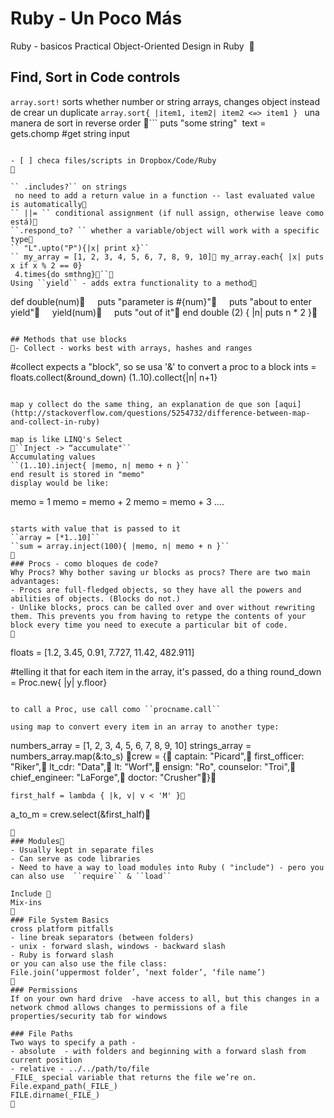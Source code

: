 # Ruby - Un Poco Más
Ruby - basicos
Practical Object-Oriented Design in Ruby 

## Find, Sort in Code controls
``array.sort!`` sorts whether number or string arrays, changes object instead de crear un duplicate
``array.sort{ |item1, item2| item2 <=> item1 } `` una manera de sort in reverse order
``` 
	puts "some string" 
	text = gets.chomp #get string input
```

- [ ] checa files/scripts in Dropbox/Code/Ruby


`` .includes?`` on strings 
 no need to add a return value in a function -- last evaluated value is automatically
`` ||= `` conditional assignment (if null assign, otherwise leave como está)
``.respond_to? `` whether a variable/object will work with a specific type
`` "L".upto("P"){|x| print x}``
`` my_array = [1, 2, 3, 4, 5, 6, 7, 8, 9, 10] my_array.each{ |x| puts x if x % 2 == 0} 
 4.times{do smthng}``
Using ``yield`` - adds extra functionality to a method
```
def double(num)     puts "parameter is #{num}"     puts "about to enter yield"     yield(num)     puts "out of it" end
double (2) { |n| puts n * 2 }
```

## Methods that use blocks 
- Collect - works best with arrays, hashes and ranges
```
#collect expects a "block", so se usa '&' to convert a proc to a block
ints = floats.collect(&round_down)
(1..10).collect{|n| n+1}
```

map y collect do the same thing, an explanation de que son [aqui](http://stackoverflow.com/questions/5254732/difference-between-map-and-collect-in-ruby)

map is like LINQ's Select
``Inject -> “accumulate"``
Accumulating values 
``(1..10).inject{ |memo, n| memo + n }``
end result is stored in "memo"
display would be like:
```
memo = 1
memo = memo + 2
memo = memo + 3
….
```

starts with value that is passed to it 
``array = [*1..10]``
``sum = array.inject(100){ |memo, n| memo + n }``

### Procs - como bloques de code?
Why Procs? Why bother saving ur blocks as procs? There are two main advantages:
- Procs are full-fledged objects, so they have all the powers and abilities of objects. (Blocks do not.)
- Unlike blocks, procs can be called over and over without rewriting them. This prevents you from having to retype the contents of your block every time you need to execute a particular bit of code.


```
floats = [1.2, 3.45, 0.91, 7.727, 11.42, 482.911]

#telling it that for each item in the array, it's passed, do a thing
round_down = Proc.new{ |y| y.floor}
```

to call a Proc, use call como ``procname.call``

using map to convert every item in an array to another type:
```
numbers_array = [1, 2, 3, 4, 5, 6, 7, 8, 9, 10]
strings_array = numbers_array.map(&:to_s)
crew = { captain: "Picard",
 first_officer: "Riker",
  lt_cdr: "Data",
  lt: "Worf",
  ensign: "Ro", 
  counselor: "Troi",
  chief_engineer: "LaForge",
  doctor: "Crusher"}

	first_half = lambda { |k, v| v < 'M' }
 a_to_m = crew.select(&first_half)
```

### Modules
- Usually kept in separate files
- Can serve as code libraries
- Need to have a way to load modules into Ruby ( "include") - pero you can also use  ``require`` & ``load``

Include 
Mix-ins

### File System Basics
cross platform pitfalls
- line break separators (between folders) 
- unix - forward slash, windows - backward slash
- Ruby is forward slash 
or you can also use the file class:
File.join(‘uppermost folder’, ‘next folder’, ‘file name’)

### Permissions
If on your own hard drive  -have access to all, but this changes in a network chmod allows changes to permissions of a file
properties/security tab for windows

### File Paths
Two ways to specify a path -
- absolute  - with folders and beginning with a forward slash from current position 
- relative - ../../path/to/file
_FILE_ special variable that returns the file we’re on. 
File.expand_path(_FILE_)
FILE.dirname(_FILE_)
